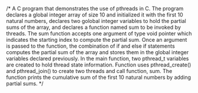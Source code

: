 /* A C program that demonstrates the use of pthreads in C. The program declares a global integer array of size 10 and initialized it with the first 10 natural numbers, declares two golobal integer variables to hold the partial sums of the array, and declares a function named sum to be invoked by threads. The sum function accepts one argument of type void pointer which indicates the starting index to compute the partial sum. Once an argument is passed to the function, the combination of if and else if statements computes the partial sum of the array and stores them in the global integer variables declared previously. In the main function, two pthread_t variables are created to hold thread state information. Function uses pthread_create() and pthread_join() to create two threads and call function, sum. The function prints the cumulative sum of the first 10 natural numbers by adding partial sums. */
